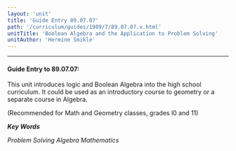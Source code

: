 ```yaml
---
layout: 'unit'
title: 'Guide Entry 89.07.07'
path: '/curriculum/guides/1989/7/89.07.07.x.html'
unitTitle: 'Boolean Algebra and the Application to Problem Solving'
unitAuthor: 'Hermine Smikle'
---
```


<body>
<hr/>
 <h4>
  Guide Entry to 89.07.07:
 </h4>
 This unit introduces logic and Boolean Algebra into the high school curriculum. It could be used as an introductory course to geometry or a separate course in Algebra.
 <p>
  (Recommended for Math and Geometry classes, grades l0 and 11)
 </p>
<p>
  <b>
   <i>
    Key Words
   </i>
  </b>
  <br/>
 </p>
 <p>
  <i>
   Problem Solving Algebra Mathematics
  </i>
 </p>

</body>
